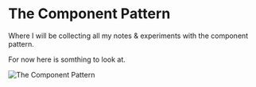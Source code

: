 # The Component Pattern
Where I will be collecting all my notes & experiments with the component pattern.

For now here is somthing to look at.

![The Component Pattern](https://github.com/amberstar/the-component-pattern/blob/master/ComponentPattern.png)
